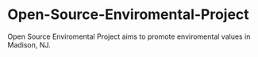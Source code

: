 # Open-Source-Enviromental-Project
Open Source Enviromental Project aims to promote enviromental values in Madison, NJ.
